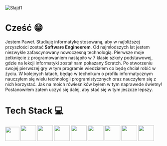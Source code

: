 ![Slajd1](https://github.com/user-attachments/assets/2e3a5bf3-5eda-4b24-8b98-d131860abcfb)

# Cześć 😁

Jestem Paweł. Studiuję informatykę stosowaną, aby w najbliższej przyszłości zostać **Software Engineerem**. Od najmłodszych lat jestem niezwykle zafascynowany nowoczesną technologią. Pierwsze moje zetknięcie z programowaniem nastąpiło w 7 klasie szkoły podstawowej, gdzie na lekcji informatyki został nam pokazany Scratch. Po stworzeniu swojej pierwszej gry w tym programie wiedziałem co będę chciał robić w życiu. W kolejnych latach, będąc w technikum o profilu informatycznym nauczyłem się wielu technologii programistycznych oraz nauczyłem się z nich korzystać. Jak na moich rówieśników byłem w tym naprawede świetny! Postanowiłem zatem uczyć się dalej, aby stać się w tym jeszcze lepszy.

# Tech Stack 💻
<img src="https://github.com/user-attachments/assets/8fc44112-c81e-40e7-a3e8-c0508da3fcf8" width="45">
<img src="https://github.com/user-attachments/assets/e24bb6ca-eb27-49df-9f86-fd29a1606ab4" width="50">
<img src="https://github.com/user-attachments/assets/2e839dbd-a198-422b-96e8-fa2b1b47ee40" width="50">
<img src="https://github.com/user-attachments/assets/0e48e151-2ef8-4ffa-8822-13c0d06e2265" width="50">
<img src="https://github.com/user-attachments/assets/ca68b51e-3100-4014-8227-d7fae2fd0264" width="50">
<img src="https://github.com/user-attachments/assets/bb35c7db-49ed-4069-9b86-e729943af0ee" width="50">
<img src="https://github.com/user-attachments/assets/8ea41bf9-acb4-44b8-a81a-2a4c9c58e29b" width="50">
<img src="https://github.com/user-attachments/assets/42c4b5ac-d198-44fd-aeac-b908aa82661b" width="50">
<img src="https://github.com/user-attachments/assets/98d815b6-c4e9-4c54-a3a3-ebe2b56b21cb" width="50">


<!--
**PawelPiatkowski1311/PawelPiatkowski1311** is a ✨ _special_ ✨ repository because its `README.md` (this file) appears on your GitHub profile.
![Uploading c-.png…]()

Here are some ideas to get you started:

- 🔭 I’m currently working on ...
- 🌱 I’m currently learning ...
- 👯 I’m looking to collaborate on ...
- 🤔 I’m looking for help with ...
- 💬 Ask me about ...
- 📫 How to reach me: ...
- 😄 Pronouns: ...
- ⚡ Fun fact: ...
-->

